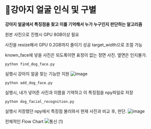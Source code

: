 # 🐶강아지 얼굴 인식 및 구별

**강아지 얼굴에서 특징점을 찾고 이를 기억해서 누가 누구인지 판단하는 알고리즘**

원본 사진으로 진행시 GPU 8GB이상 필요

사진을 resize해서 GPU 0.2GB까지 줄이기 성공 target_width으로 조절 가능

known_face에 넣을 사진은 되도록이면 표정이 없는 정면 사진. 옆면은 인지불가.

    python find_dog_face.py 

실행시 강아지 얼굴 찾는 기능만 지원
![image](https://github.com/yunjiJ00/dog_face_recognition/assets/123616936/ddcae758-76a9-4500-b410-9183ed921f57)


    python add_dog_face.py

실행시, 내가 넣어준 사진과 이름을 기억하고 이 특징점을 npy파일로 저장

    python dog_facial_recognition.py

실행시 저장했던 npy에서 특징점 불러와서 현재 사진과 비교 후, 판단.
![image](https://github.com/yunjiJ00/dog_face_recognition/assets/123616936/e7d7584d-d56c-45b9-a99e-fa861dd1420f)


전체적인 Flow Chart
![통신 (1)](https://github.com/yunjiJ00/dog_face_recognition/assets/123616936/4f89391e-0f0e-4d09-afb0-de9125fea470)


